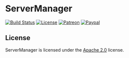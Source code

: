 # ServerManager

[![Build Status](https://api.travis-ci.com/LXGaming/ServerManager.svg?branch=master)](https://travis-ci.com/LXGaming/ServerManager)
[![License](https://lxgaming.github.io/badges/License-Apache%202.0-blue.svg)](https://www.apache.org/licenses/LICENSE-2.0)
[![Patreon](https://lxgaming.github.io/badges/Patreon-donate-yellow.svg)](https://www.patreon.com/lxgaming)
[![Paypal](https://lxgaming.github.io/badges/Paypal-donate-yellow.svg)](https://www.paypal.com/cgi-bin/webscr?cmd=_s-xclick&hosted_button_id=CZUUA6LE7YS44&item_name=ServerManager+(from+GitHub.com))

## License
ServerManager is licensed under the [Apache 2.0](https://www.apache.org/licenses/LICENSE-2.0) license.